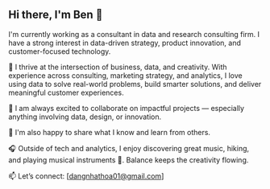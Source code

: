 ## Hi there, I'm Ben 👋

I'm currently working as a consultant in data and research consulting firm. I have a strong interest in data-driven strategy, product innovation, and customer-focused technology.

🧠 I thrive at the intersection of business, data, and creativity. With experience across consulting, marketing strategy, and analytics, I love using data to solve real-world problems, build smarter solutions, and deliver meaningful customer experiences.

🚀 I am always excited to collaborate on impactful projects — especially anything involving data, design, or innovation.

🤝 I'm also happy to share what I know and learn from others.

🎧 Outside of tech and analytics, I enjoy discovering great music, hiking, and playing musical instruments 🎸. Balance keeps the creativity flowing.

📫 Let’s connect: [dangnhathoa01@gmail.com]



<!--
**BenDang01/BenDang01** is a ✨ _special_ ✨ repository because its `README.md` (this file) appears on your GitHub profile.

Here are some ideas to get you started:

- 🔭 I’m currently working on ...
- 🌱 I’m currently learning ...
- 👯 I’m looking to collaborate on ...
- 🤔 I’m looking for help with ...
- 💬 Ask me about ...
- 📫 How to reach me: ...
- 😄 Pronouns: ...
- ⚡ Fun fact: ...
-->

